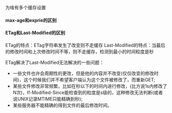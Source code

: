 为啥有多个缓存设置

#### max-age和exprie的区别

#### ETag和Last-Modified的区别

ETag的特点：ETag字符串发生了改变则不走缓存
Last-Modified的特点：当最后的修改时间和上次修改时间不等，则不走缓存，检测到最小的时间粒度是秒

ETag解决了Last-Modified无法解决的一些问题：
- 一些文件也许会周期性的更改，但是他的内容并不改变(仅仅改变的修改时间)，这个时候我们并不希望客户端认为这个文件被修改了，而重新GET;
- 某些文件修改非常频繁，比如在秒以下的时间内进行修改，(比方说1s内修改了N次)，If-Modified-Since能检查到的粒度是s级的，这种修改无法判断(或者说UNIX记录MTIME只能精确到秒);
- 某些服务器不能精确的得到文件的最后修改时间。
